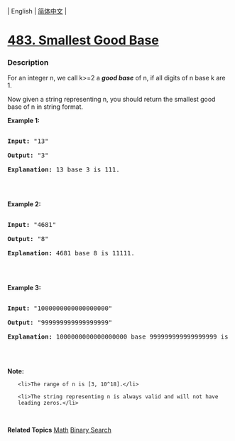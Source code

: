 | English | [简体中文](README.md) |

# [483. Smallest Good Base](https://leetcode-cn.com/problems/smallest-good-base)
 ### Description
<p>For an integer n, we call k&gt;=2 a <i><b>good base</b></i> of n, if all digits of n base k are 1.</p>

<p>Now given a string representing n, you should return the smallest good base of n in string format.</p>

<p><b>Example 1:</b></p>

<pre>
<b>Input:</b> &quot;13&quot;
<b>Output:</b> &quot;3&quot;
<b>Explanation:</b> 13 base 3 is 111.
</pre>

<p>&nbsp;</p>

<p><b>Example 2:</b></p>

<pre>
<b>Input:</b> &quot;4681&quot;
<b>Output:</b> &quot;8&quot;
<b>Explanation:</b> 4681 base 8 is 11111.
</pre>

<p>&nbsp;</p>

<p><b>Example 3:</b></p>

<pre>
<b>Input:</b> &quot;1000000000000000000&quot;
<b>Output:</b> &quot;999999999999999999&quot;
<b>Explanation:</b> 1000000000000000000 base 999999999999999999 is 11.
</pre>

<p>&nbsp;</p>

<p><b>Note:</b></p>

<ol>
	<li>The range of n is [3, 10^18].</li>
	<li>The string representing n is always valid and will not have leading zeros.</li>
</ol>

<p>&nbsp;</p>

**Related Topics**  [Math](https://leetcode-cn.com/tag/math) [Binary Search](https://leetcode-cn.com/tag/binary-search) 